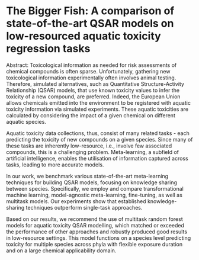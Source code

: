 # The Bigger Fish: A comparison of state-of-the-art QSAR models on low-resourced aquatic toxicity regression tasks

Abstract: 
Toxicological information as needed for risk assessments of chemical compounds is often sparse. 
Unfortunately, gathering new toxicological information experimentally often involves animal testing. 
Therefore, simulated alternatives, such as Quantitative Structure-Activity Relationship (QSAR) models, that use known toxicity values to infer the toxicity of a new compound, are preferred. Indeed, the European Union allows chemicals emitted into the environment to be registered with aquatic toxicity information via simulated experiments. These aquatic toxicities are calculated by considering the impact of a given chemical on different aquatic species. 

Aquatic toxicity data collections, thus, consist of many related tasks - each predicting the toxicity of new compounds on a given species.
Since many of these tasks are inherently low-resource, i.e., involve few associated compounds, this is a challenging problem. 
Meta-learning, a subfield of artificial intelligence, enables the utilisation of information captured across tasks, leading to more accurate models. 

In our work, we benchmark various state-of-the-art meta-learning techniques for building QSAR models, focusing on knowledge sharing between species.
Specifically, we employ and compare transformational machine learning, model-agnostic meta-learning, fine-tuning, as well as multitask models. 
Our experiments show that established knowledge-sharing techniques outperform single-task approaches. 

Based on our results, we recommend the use of multitask random forest models for aquatic toxicity QSAR modelling, which matched or exceeded the performance of other approaches and robustly produced good results in low-resource settings. This model functions on a species level predicting toxicity for multiple species across phyla with flexible exposure duration and on a large chemical applicability domain. 
